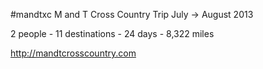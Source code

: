 #mandtxc
M and T Cross Country Trip
July -> August 2013

2 people - 11 destinations - 24 days - 8,322 miles

http://mandtcrosscountry.com
